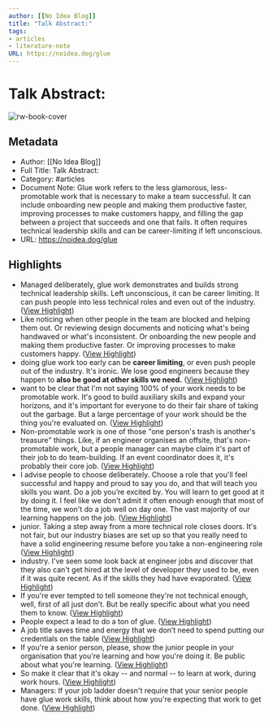 ```yaml
---
author: [[No Idea Blog]]
title: "Talk Abstract:"
tags: 
- articles
- literature-note
URL: https://noidea.dog/glue
---
```

# Talk Abstract:

![rw-book-cover](http://static1.squarespace.com/static/5a05ececd55b4165f250f032/t/5cc9ed1ec830253749518ae4/1556737311165/boat-1297042_1280+%281%29.png?format=1500w)

## Metadata
- Author: [[No Idea Blog]]
- Full Title: Talk Abstract:
- Category: #articles
- Document Note: Glue work refers to the less glamorous, less-promotable work that is necessary to make a team successful. It can include onboarding new people and making them productive faster, improving processes to make customers happy, and filling the gap between a project that succeeds and one that fails. It often requires technical leadership skills and can be career-limiting if left unconscious.
- URL: https://noidea.dog/glue

## Highlights
- Managed deliberately, glue work demonstrates and builds strong technical leadership skills. Left unconscious, it can be career limiting. It can push people into less technical roles and even out of the industry. ([View Highlight](https://read.readwise.io/read/01gryr90zaf4vnn457884yrygm))
- Like noticing when other people in the team are blocked and helping them out. Or reviewing design documents and noticing what's being handwaved or what's inconsistent. Or onboarding the new people and making them productive faster. Or improving processes to make customers happy. ([View Highlight](https://read.readwise.io/read/01gryra63gaq73kbp7mbf9dg8x))
- doing glue work too early can be **career limiting**, or even push people out of the industry.
  It's ironic. We lose good engineers because they happen to **also be good at other skills we need.** ([View Highlight](https://read.readwise.io/read/01gryrbcpd4575e0bwe909yer4))
- want to be clear that I'm not saying 100% of your work needs to be promotable work. It's good to build auxiliary skills and expand your horizons, and it's important for everyone to do their fair share of taking out the garbage. But a large percentage of your work should be the thing you're evaluated on. ([View Highlight](https://read.readwise.io/read/01gryrrshbvjyj89khvnf8zb3c))
- Non-promotable work is one of those "one person's trash is another's treasure" things. Like, if an engineer organises an offsite, that's non-promotable work, but a people manager can maybe claim it's part of their job to do team-building. If an event coordinator does it, it's probably their core job. ([View Highlight](https://read.readwise.io/read/01grysfmdpz6nre0z5cxmyjs8p))
- I advise people to choose deliberately. Choose a role that you'll feel successful and happy and proud to say you do, and that will teach you skills you want. Do a job you’re excited by. You will learn to get good at it by doing it. I feel like we don't admit it often enough enough that most of the time, we won't do a job well on day one. The vast majority of our learning happens on the job. ([View Highlight](https://read.readwise.io/read/01gryskan5a6j22f1c9s3ye5pc))
- junior. Taking a step away from a more technical role closes doors. It's not fair, but our industry biases are set up so that you really need to have a solid engineering resume before you take a non-engineering role ([View Highlight](https://read.readwise.io/read/01gryszccsbsn0pbz11q9sqnw1))
- industry. I've seen some look back at engineer jobs and discover that they also can't get hired at the level of developer they used to be, even if it was quite recent. As if the skills they had have evaporated. ([View Highlight](https://read.readwise.io/read/01gryt0xw9c07a3g976s2167vz))
- If you're ever tempted to tell someone they're not technical enough, well, first of all just don’t. But be really specific about what you need them to know. ([View Highlight](https://read.readwise.io/read/01gryt2emdaqda6r79vyrj7gke))
- People expect a lead to do a ton of glue. ([View Highlight](https://read.readwise.io/read/01gryt5phrzdr6grp1jah18sjk))
- A job title saves time and energy that we don’t need to spend putting our credentials on the table ([View Highlight](https://read.readwise.io/read/01gryt6za3wbmb9g73verw32ka))
- If you're a senior person, please, show the junior people in your organisation that you're learning and how you're doing it. Be public about what you're learning. ([View Highlight](https://read.readwise.io/read/01grytcf39xa8gnpb6zvmnwecd))
- So make it clear that it's okay -- and normal -- to learn at work, during work hours. ([View Highlight](https://read.readwise.io/read/01grytcxvbvw2v03j2a6mjc84g))
- Managers: If your job ladder doesn't require that your senior people have glue work skills, think about how you're expecting that work to get done. ([View Highlight](https://read.readwise.io/read/01grytfjqb7tbmb6ssr64j99t9))
